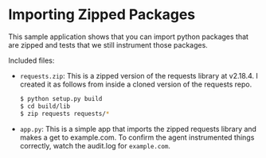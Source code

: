# Importing Zipped Packages

This sample application shows that you can import python packages that are
zipped and tests that we still instrument those packages.

Included files:

+ `requests.zip`: This is a zipped version of the requests library at v2.18.4.
  I created it as follows from inside a cloned version of the requests repo.

  ```bash
  $ python setup.py build
  $ cd build/lib
  $ zip requests requests/*
  ```

+ `app.py`: This is a simple app that imports the zipped requests library and
  makes a get to example.com. To confirm the agent instrumented things
  correctly, watch the audit.log for `example.com`.
